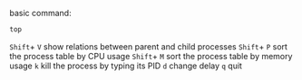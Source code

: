 basic command:
```bash
top
```

`Shift`+ `V` show relations between parent and child processes
`Shift`+ `P`  sort the process table by CPU usage
`Shift`+ `M`  sort the process table by memory usage
`k` kill the process by typing its PID
`d` change delay
`q` quit